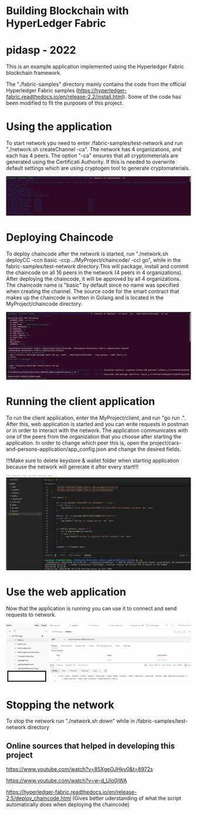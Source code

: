 ﻿# Building Blockchain with HyperLedger Fabric  
# pidasp - 2022

This is an example application implemented using the Hyperledger Fabric blockchain framework.

The "./fabric-samples" directory mainly contains the code from the official Hyperledger Fabric samples (https://hyperledger-fabric.readthedocs.io/en/release-2.2/install.html). Some of the code has been modified to fit the purposes of this project.

# Using the application

To start network ypu need to enter /fabric-samples/test-network and run "./network.sh createChannel -ca".
The network has 4 organizations, and each has 4 peers.
The option "-ca" ensures that all cryptometerials are generated using the Certificati Authority. If this is needed to overwrite default settings which are using cryptogen tool to generate cryptomaterials.

![alt text](Images/starting.png?raw=true)


# Deploying Chaincode
To deploy chaincode after the network is started, run "./network.sh deployCC -ccn basic -ccp ../MyProject/chaincode/ -ccl go", while in the fabric-samples/test-network directory.This will package, install and commit the chaincode on all 16 peers in the network (4 peers in 4 organizations). After deploying the chaincode, it will be approved by all 4 organizations. The chaincode name is "basic" by default since no name was specified when creating the channel. The source code for the smart contract that makes up the chaincode is written in Golang and is located in the MyProject/chaincode directory.

![alt text](Images/deploy.png?raw=true)



# Running the client application
To run the client application, enter the MyProject/client, and run "go run .". After this, web application is started and you can write requests in postman or in order to interact with the network. The application communicates with one of the peers from the organization that you choose after starting the application. In order to change which peer this is, open the project/cars-and-persons-application/app_config.json and change the desired fields.

!!!Make sure to delete keystore & wallet folder when starting application because the network will generate it after every start!!!

![alt text](Images/runClient.png?raw=true)

# Use the web application 
Now that the application is running you can use it to connect and send requests to network.


![alt text](Images/postman.png?raw=true)

# Stopping the network

To stop the network run "./network.sh down" while in /fabric-samples/test-network directory


## Online sources that helped in developing this project

https://www.youtube.com/watch?v=85XgeOJHky0&t=8972s

https://www.youtube.com/watch?v=w-d_Uio0jWA

https://hyperledger-fabric.readthedocs.io/en/release-2.5/deploy_chaincode.html (Gives better uderstanding of what the script automatically does when deploying the chaincode)
